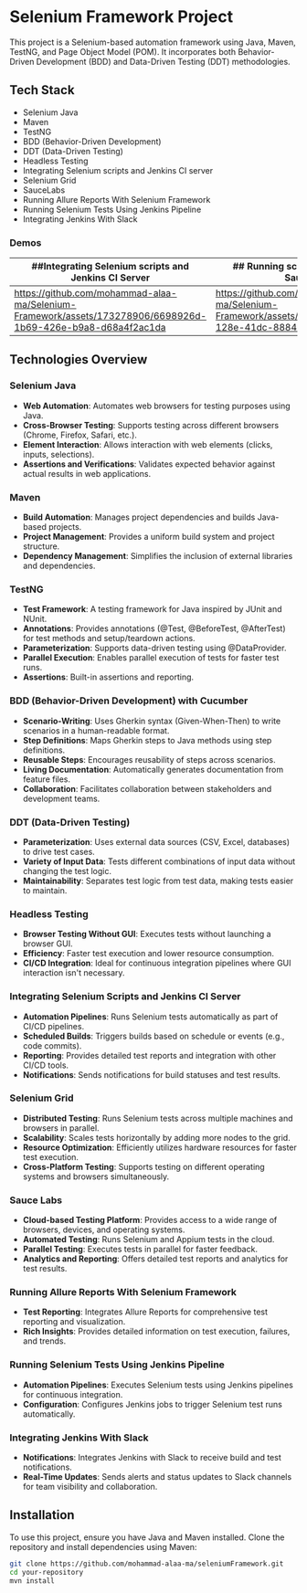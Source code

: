 # Selenium Framework Project

This project is a Selenium-based automation framework using Java, Maven, TestNG, and Page Object Model (POM). It incorporates both Behavior-Driven Development (BDD) and Data-Driven Testing (DDT) methodologies.

## Tech Stack

- Selenium Java
- Maven
- TestNG
- BDD (Behavior-Driven Development)
- DDT (Data-Driven Testing)
- Headless Testing
- Integrating Selenium scripts and Jenkins CI server
- Selenium Grid
- SauceLabs
- Running Allure Reports With Selenium Framework
- Running Selenium Tests Using Jenkins Pipeline
- Integrating Jenkins With Slack

### Demos
| ##Integrating Selenium scripts and Jenkins CI Server | ## Running scripts on cloud using SauceLabs | ## Run Allure Reports with Selenium Framework |
| -------- | -------- | -------- |
| https://github.com/mohammad-alaa-ma/Selenium-Framework/assets/173278906/6698926d-1b69-426e-b9a8-d68a4f2ac1da | https://github.com/mohammad-alaa-ma/Selenium-Framework/assets/173278906/f7aa36ce-128e-41dc-8884-d5564d0a3c89  | https://github.com/mohammad-alaa-ma/Selenium-Framework/assets/173278906/a441b7a5-4def-456b-891b-10cc829f185d |



## Technologies Overview

### Selenium Java
- **Web Automation**: Automates web browsers for testing purposes using Java.
- **Cross-Browser Testing**: Supports testing across different browsers (Chrome, Firefox, Safari, etc.).
- **Element Interaction**: Allows interaction with web elements (clicks, inputs, selections).
- **Assertions and Verifications**: Validates expected behavior against actual results in web applications.

### Maven
- **Build Automation**: Manages project dependencies and builds Java-based projects.
- **Project Management**: Provides a uniform build system and project structure.
- **Dependency Management**: Simplifies the inclusion of external libraries and dependencies.

### TestNG
- **Test Framework**: A testing framework for Java inspired by JUnit and NUnit.
- **Annotations**: Provides annotations (@Test, @BeforeTest, @AfterTest) for test methods and setup/teardown actions.
- **Parameterization**: Supports data-driven testing using @DataProvider.
- **Parallel Execution**: Enables parallel execution of tests for faster test runs.
- **Assertions**: Built-in assertions and reporting.

### BDD (Behavior-Driven Development) with Cucumber
- **Scenario-Writing**: Uses Gherkin syntax (Given-When-Then) to write scenarios in a human-readable format.
- **Step Definitions**: Maps Gherkin steps to Java methods using step definitions.
- **Reusable Steps**: Encourages reusability of steps across scenarios.
- **Living Documentation**: Automatically generates documentation from feature files.
- **Collaboration**: Facilitates collaboration between stakeholders and development teams.

### DDT (Data-Driven Testing)
- **Parameterization**: Uses external data sources (CSV, Excel, databases) to drive test cases.
- **Variety of Input Data**: Tests different combinations of input data without changing the test logic.
- **Maintainability**: Separates test logic from test data, making tests easier to maintain.

### Headless Testing
- **Browser Testing Without GUI**: Executes tests without launching a browser GUI.
- **Efficiency**: Faster test execution and lower resource consumption.
- **CI/CD Integration**: Ideal for continuous integration pipelines where GUI interaction isn't necessary.

### Integrating Selenium Scripts and Jenkins CI Server
- **Automation Pipelines**: Runs Selenium tests automatically as part of CI/CD pipelines.
- **Scheduled Builds**: Triggers builds based on schedule or events (e.g., code commits).
- **Reporting**: Provides detailed test reports and integration with other CI/CD tools.
- **Notifications**: Sends notifications for build statuses and test results.

### Selenium Grid
- **Distributed Testing**: Runs Selenium tests across multiple machines and browsers in parallel.
- **Scalability**: Scales tests horizontally by adding more nodes to the grid.
- **Resource Optimization**: Efficiently utilizes hardware resources for faster test execution.
- **Cross-Platform Testing**: Supports testing on different operating systems and browsers simultaneously.

### Sauce Labs
- **Cloud-based Testing Platform**: Provides access to a wide range of browsers, devices, and operating systems.
- **Automated Testing**: Runs Selenium and Appium tests in the cloud.
- **Parallel Testing**: Executes tests in parallel for faster feedback.
- **Analytics and Reporting**: Offers detailed test reports and analytics for test results.

 ### Running Allure Reports With Selenium Framework
- **Test Reporting**: Integrates Allure Reports for comprehensive test reporting and visualization.
- **Rich Insights**: Provides detailed information on test execution, failures, and trends.

### Running Selenium Tests Using Jenkins Pipeline
- **Automation Pipelines**: Executes Selenium tests using Jenkins pipelines for continuous integration.
- **Configuration**: Configures Jenkins jobs to trigger Selenium test runs automatically.

### Integrating Jenkins With Slack
- **Notifications**: Integrates Jenkins with Slack to receive build and test notifications.
- **Real-Time Updates**: Sends alerts and status updates to Slack channels for team visibility and collaboration.
  

## Installation

To use this project, ensure you have Java and Maven installed. Clone the repository and install dependencies using Maven:

```bash
git clone https://github.com/mohammad-alaa-ma/seleniumFramework.git
cd your-repository
mvn install

